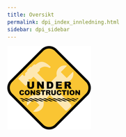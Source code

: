 ```yaml
---
title: Oversikt
permalink: dpi_index_innledning.html
sidebar: dpi_sidebar
---
```


![](/images/dpi/underarbeide.png)